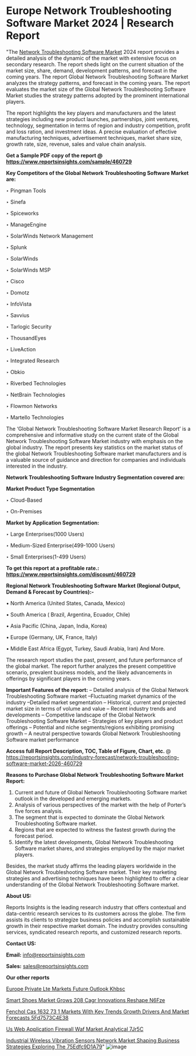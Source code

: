 # Europe Network Troubleshooting Software Market 2024 | Research Report

"The <a href=https://www.reportsinsights.com/sample/460729>Network Troubleshooting Software Market</a> 2024 report provides a detailed analysis of the dynamic of the market with extensive focus on secondary research. The report sheds light on the current situation of the market size, share, demand, development patterns, and forecast in the coming years. The report Global Network Troubleshooting Software Market analyzes the strategy patterns, and forecast in the coming years. The report evaluates the market size of the Global Network Troubleshooting Software Market studies the strategy patterns adopted by the prominent international players.

The report highlights the key players and manufacturers and the latest strategies including new product launches, partnerships, joint ventures, technology, segmentation in terms of region and industry competition, profit and loss ration, and investment ideas. A precise evaluation of effective manufacturing techniques, advertisement techniques, market share size, growth rate, size, revenue, sales and value chain analysis.

<strong>Get a Sample PDF copy of the report @ <a href=https://www.reportsinsights.com/sample/460729 style=color:#0000ff;>https://www.reportsinsights.com/sample/460729</a></strong>

<strong>Key Competitors of the Global Network Troubleshooting Software Market are:</strong>

‣ Pingman Tools

‣ Sinefa

‣ Spiceworks

‣ ManageEngine

‣ SolarWinds Network Management

‣ Splunk

‣ SolarWinds

‣ SolarWinds MSP

‣ Cisco

‣ Domotz

‣ InfoVista

‣ Savvius

‣ Tarlogic Security

‣ ThousandEyes

‣ LiveAction

‣ Integrated Research

‣ Obkio

‣ Riverbed Technologies

‣ NetBrain Technologies

‣ Flowmon Networks

‣ Martello Technologies

The ‘Global Network Troubleshooting Software Market Research Report’ is a comprehensive and informative study on the current state of the Global Network Troubleshooting Software Market industry with emphasis on the global industry. The report presents key statistics on the market status of the global Network Troubleshooting Software market manufacturers and is a valuable source of guidance and direction for companies and individuals interested in the industry.

<strong>Network Troubleshooting Software Industry Segmentation covered are:</strong>

<strong>Market Product Type Segmentation</strong>

‣ Cloud-Based

‣ On-Premises

<strong>Market by Application Segmentation:</strong>

‣ Large Enterprises(1000 Users)

‣ Medium-Sized Enterprise(499-1000 Users)

‣ Small Enterprises(1-499 Users)

<strong>To get this report at a profitable rate.: <a href=https://www.reportsinsights.com/discount/460729 style=color:#0000ff;>https://www.reportsinsights.com/discount/460729</a></strong>

<strong>Regional Network Troubleshooting Software Market (Regional Output, Demand &amp; Forecast by Countries):-</strong>

• North America (United States, Canada, Mexico)

• South America ( Brazil, Argentina, Ecuador, Chile)

• Asia Pacific (China, Japan, India, Korea)

• Europe (Germany, UK, France, Italy)

• Middle East Africa (Egypt, Turkey, Saudi Arabia, Iran) And More.

The research report studies the past, present, and future performance of the global market. The report further analyzes the present competitive scenario, prevalent business models, and the likely advancements in offerings by significant players in the coming years.

<strong>Important Features of the report:</strong>
– Detailed analysis of the Global Network Troubleshooting Software market
–Fluctuating market dynamics of the industry
–Detailed market segmentation
– Historical, current and projected market size in terms of volume and value
– Recent industry trends and developments
– Competitive landscape of the Global Network Troubleshooting Software Market
– Strategies of key players and product offerings
– Potential and niche segments/regions exhibiting promising growth
– A neutral perspective towards Global Network Troubleshooting Software market performance

<strong>Access full Report Description, TOC, Table of Figure, Chart, etc. </strong>@   <a href=https://reportsinsights.com/industry-forecast/network-troubleshooting-software-market-2026-460729 style=color:#0000ff;>https://reportsinsights.com/industry-forecast/network-troubleshooting-software-market-2026-460729</a>

<strong>Reasons to Purchase Global Network Troubleshooting Software Market Report:</strong>
1. Current and future of Global Network Troubleshooting Software market outlook in the developed and emerging markets.
2. Analysis of various perspectives of the market with the help of Porter’s five forces analysis.
3. The segment that is expected to dominate the Global Network Troubleshooting Software market.
4. Regions that are expected to witness the fastest growth during the forecast period.
5. Identify the latest developments, Global Network Troubleshooting Software market shares, and strategies employed by the major market players.

Besides, the market study affirms the leading players worldwide in the Global Network Troubleshooting Software market. Their key marketing strategies and advertising techniques have been highlighted to offer a clear understanding of the Global Network Troubleshooting Software market.

<strong><strong>About US</strong>:</strong>

Reports Insights is the leading research industry that offers contextual and data-centric research services to its customers across the globe. The firm assists its clients to strategize business policies and accomplish sustainable growth in their respective market domain. The industry provides consulting services, syndicated research reports, and customized research reports.

<strong>Contact US:</strong>

<p class=><b>Email:</b> <a href=mailto:info@reportsinsights.com>info@reportsinsights.com</a></p>
<p class=><b>Sales:</b> <a href=mailto:sales@reportsinsights.com>sales@reportsinsights.com</a></p>

<strong>Our other reports</strong>

<a href=https://www.linkedin.com/pulse/europe-private-lte-markets-future-outlook-khbsc/>Europe Private Lte Markets Future Outlook Khbsc</a>

<a href=https://www.linkedin.com/pulse/smart-shoes-market-grows-208-cagr-innovations-reshape-n6fze/>Smart Shoes Market Grows 208 Cagr Innovations Reshape N6Fze</a>

<a href=https://medium.com/@tidke9676/fenchol-cas-1632-73-1-markets-with-key-trends-growth-drivers-and-market-forecasts-5fd7573c4e38>Fenchol Cas 1632 73 1 Markets With Key Trends Growth Drivers And Market Forecasts 5Fd7573C4E38</a>

<a href=https://www.linkedin.com/pulse/us-web-application-firewall-waf-market-analytical-7jr5c/>Us Web Application Firewall Waf Market Analytical 7Jr5C</a>

<a href=https://medium.com/@gd336335/industrial-wireless-vibration-sensors-network-market-shaping-business-strategies-exploring-the-75edfc9d1a79>Industrial Wireless Vibration Sensors Network Market Shaping Business Strategies Exploring The 75Edfc9D1A79</a>"
![image](https://github.com/Reportsinsights123/RIgrowth/assets/158415881/468db902-3505-4251-bb88-448b3238b523)


